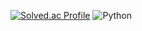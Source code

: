 [![Solved.ac Profile](http://mazassumnida.wtf/api/v2/generate_badge?boj=songbum13)](https://solved.ac/songbum13/)
![Python](https://img.shields.io/badge/Python-#3776AB.svg?&style=for-the-badge&logo=Python&logoColor=Black)
